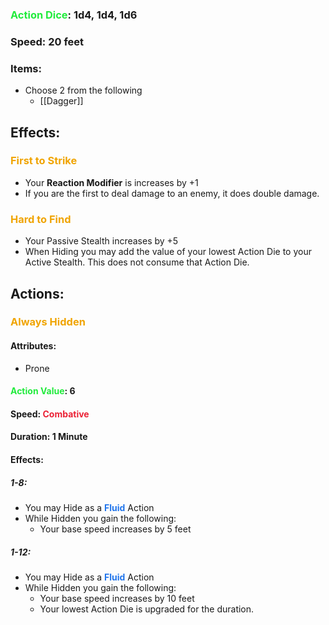 ### <span style="font-weight:bold;color:rgb(33, 235, 60)">Action Dice</span>: 1d4, 1d4, 1d6
### Speed: 20 feet
### Items:
- Choose 2 from the following
	- [[Dagger]]
## Effects:
### <span style="font-weight:bold;color:rgb(240, 164, 0)">First to Strike</span>
- Your **Reaction Modifier** is increases by +1
- If you are the first to deal damage to an enemy, it does double damage.
### <span style="font-weight:bold;color:rgb(240, 164, 0)">Hard to Find</span>
- Your Passive Stealth increases by +5
- When Hiding you may add the value of your lowest Action Die to your Active Stealth. This does not consume that Action Die.
## Actions:
### <span style="font-weight:bold;color:rgb(240, 164, 0)">Always Hidden</span>
#### Attributes:
- Prone
#### <span style="font-weight:bold;color:rgb(33, 235, 60)">Action Value</span>: 6
#### Speed: <span style="font-weight:bold; color:rgb(235, 33, 53)">Combative</span>
#### Duration: 1 Minute
#### Effects:
##### 1-8: 
- You may Hide as a <span style="font-weight:bold; color:rgb(33, 117, 235)">Fluid</span> Action
- While Hidden you gain the following:
	- Your base speed increases by 5 feet
##### 1-12:
- You may Hide as a <span style="font-weight:bold; color:rgb(33, 117, 235)">Fluid</span> Action
- While Hidden you gain the following:
	- Your base speed increases by 10 feet
	- Your lowest Action Die is upgraded for the duration.
